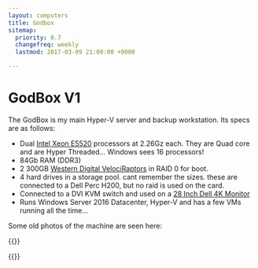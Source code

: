 ```yaml
---
layout: computers
title: Godbox
sitemap:
  priority: 0.7
  changefreq: weekly
  lastmod: 2017-03-09 21:00:00 +0000

---
```

# GodBox V1

The GodBox is my main Hyper-V server and backup workstation. Its specs are as follows:

* Dual [Intel Xeon E5520][1] processors at 2.26Gz each. They are Quad core and are Hyper Threaded... Windows sees 16 processors!
* 84Gb RAM (DDR3)
* 2 300GB [Western Digital VelociRaptors][2] in RAID 0 for boot.
* 4 hard drives in a storage pool. cant remember the sizes. these are connected to a Dell Perc H200, but no raid is used on the card.
* Connected to a DVI KVM switch and used on a [28 Inch Dell 4K Monitor][3]
* Runs Windows Server 2016 Datacenter, Hyper-V and has a few VMs running all the time...

Some old photos of the machine are seen here:

{{<cloudinary src="/v1530620911/godboxv1-cpuinfo.png">}}
    
{{<cloudinary src="/v1530620868/tumblr_n15uoaNSnY1s6snd0o1_1280.jpg">}}

[1]: http://ark.intel.com/products/40200/Intel-Xeon-Processor-E5520-8M-Cache-2_26-GHz-5_86-GTs-Intel-QPI
[2]: https://en.wikipedia.org/wiki/Western_Digital_Raptor
[3]: http://www.amazon.co.uk/gp/product/B00IOUBOB2/ref=as_li_tl?ie=UTF8&camp=1634&creative=19450&creativeASIN=B00IOUBOB2&linkCode=as2&tag=tiescomclo-21&linkId=736XUUGW2KINESGB